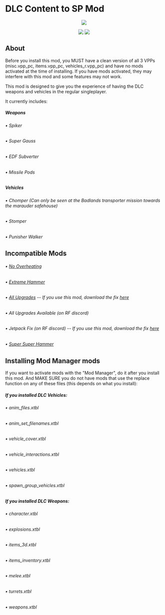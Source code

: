 # DLC Content to SP Mod

<p align="center">
  <img src="https://i.imgur.com/i89Nlz5.png">
</p>

<p align="center">
  <a href="https://github.com/SimpleArrows/DLCTransferMod/releases" alt="My Releases">
        <img src="https://img.shields.io/badge/Releases-DLCTransferMod-blueviolet.svg?style=flat&logo=github" /></a>
  <a href="https://discord.gg/redfaction" alt="Red Faction Discord">
        <img src="https://img.shields.io/badge/Discord-Red%20Faction-brightgreen.svg?style=flat&logo=discord" /></a>
</p>

## About

Before you install this mod, you MUST have a clean version of all 3 VPPs (misc.vpp_pc, items.vpp_pc, vehicles_r.vpp_pc) and have no mods activated at the time of installing. If you have mods activated, they may interfere with this mod and some features may not work.

This mod is designed to give you the experience of having the DLC weapons and vehicles in the regular singleplayer.

It currently includes:

##### Weapons

###### • Spiker
###### • Super Gauss
###### • EDF Subverter
###### • Missile Pods

##### Vehicles

###### • Chomper (Can only be seen at the Badlands transporter mission towards the marauder safehouse)
###### • Stomper
###### • Punisher Walker

## Incompatible Mods

###### • [No Overheating](https://www.nexusmods.com/redfactionguerilla/mods/52)
###### • [Extreme Hammer](https://www.nexusmods.com/redfactionguerilla/mods/49)
###### • [All Upgrades](https://www.nexusmods.com/redfactionguerilla/mods/48) -- If you use this mod, download the fix [here](https://cdn.discordapp.com/attachments/465131964127510538/561368283786379264/Jetpack_Fix.zip)
###### • All Upgrades Available (on RF discord)
###### • Jetpack Fix (on RF discord) -- If you use this mod, download the fix [here](https://cdn.discordapp.com/attachments/465131964127510538/561376357653938176/FreeUpgradesRM.zip)
###### • [Super Super Hammer](https://www.nexusmods.com/redfactionguerilla/mods/36)

## Installing Mod Manager mods

If you want to activate mods with the "Mod Manager", do it after you install this mod. And MAKE SURE you do not have mods that use the replace function on any of these files (this depends on what you install):

##### If you installed DLC Vehicles:

###### • anim_files.xtbl
###### • anim_set_filenames.xtbl
###### • vehicle_cover.xtbl
###### • vehicle_interactions.xtbl
###### • vehicles.xtbl
###### • spawn_group_vehicles.xtbl

##### If you installed DLC Weapons:

###### • character.xtbl
###### • explosions.xtbl
###### • items_3d.xtbl
###### • items_inventory.xtbl
###### • melee.xtbl
###### • turrets.xtbl
###### • weapons.xtbl

